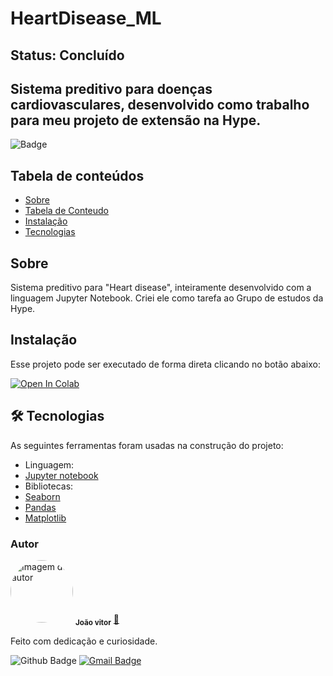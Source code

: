 # HeartDisease_ML
## Status: Concluído  
## Sistema preditivo para doenças cardiovasculares, desenvolvido como trabalho para meu projeto de extensão na Hype.  
![Badge](https://img.shields.io/github/license/joaovrmdev/HeartDisease_ML?style=flat-square)  
## Tabela de conteúdos
<!--ts-->
   * [Sobre](#Sobre)
   * [Tabela de Conteudo](#tabela-de-conteudo)
   * [Instalação](#instalacao)
   * [Tecnologias](#tecnologias)
<!--te-->
<a id="Sobre"></a>
## Sobre 
Sistema preditivo para "Heart disease", inteiramente desenvolvido com a linguagem Jupyter Notebook. Criei ele como tarefa ao Grupo de estudos da Hype.

<a id="Instalacao"></a>
## Instalação
Esse projeto pode ser executado de forma direta clicando no botão abaixo: <p><a href="https://colab.research.google.com/github/joaovrmdev/HeartDisease_ML/blob/main/Heart.ipynb"><img data-canonical-src="https://colab.research.google.com/assets/colab-badge.svg" alt="Open In Colab" src="https://camo.githubusercontent.com/84f0493939e0c4de4e6dbe113251b4bfb5353e57134ffd9fcab6b8714514d4d1/68747470733a2f2f636f6c61622e72657365617263682e676f6f676c652e636f6d2f6173736574732f636f6c61622d62616467652e737667"></a></p>

<a id="tecnologias"></a>
## 🛠 Tecnologias
As seguintes ferramentas foram usadas na construção do projeto:</br>
- Linguagem:
 -  [Jupyter notebook](https://jupyter.org/)</br>
- Bibliotecas:
 -  [Seaborn](https://seaborn.pydata.org/)
 -  [Pandas](https://pandas.pydata.org/)
 -  [Matplotlib](https://matplotlib.org/)

### Autor
<a>
 <img style="border-radius: 50%;" src="https://avatars.githubusercontent.com/u/83680277?v=4" width="100px;" alt="Imagem do autor"/>
 <sub><b>João vitor</b></sub></a> <a href="https://www.linkedin.com/in/joaovrm/" title="LinkedIn">🚀</a>

Feito com dedicação e curiosidade.

![Github Badge](https://img.shields.io/github/followers/joaovrmdev?style=social)
[![Gmail Badge](https://img.shields.io/badge/-joao.mata1111@gmail.com-c14438?style=flat-square&logo=Gmail&logoColor=white&link=mailto:joao.mata1111@gmail.com)](mailto:joao.mata1111@gmail.com)